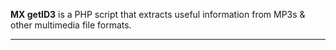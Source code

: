 <p class="lead">
    <b>MX getID3</b> is a PHP script that extracts useful information from MP3s & other multimedia file formats.
</p>

<hr/>
